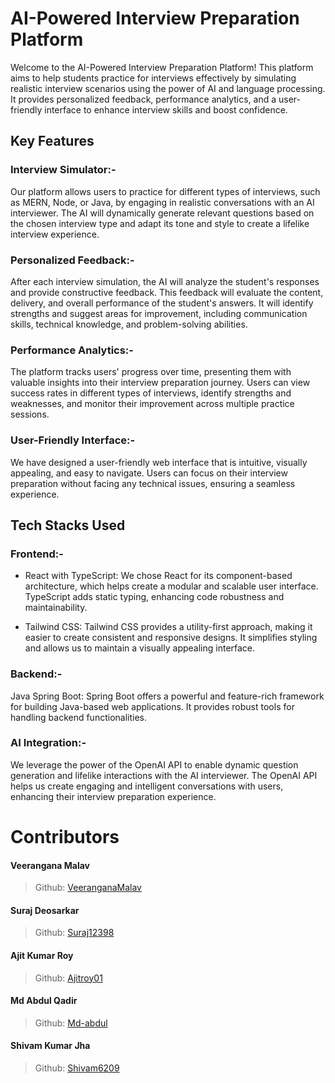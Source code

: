 # AI-Powered Interview Preparation Platform

Welcome to the AI-Powered Interview Preparation Platform! This platform aims to help students practice for interviews effectively by simulating realistic interview scenarios using the power of AI and language processing. It provides personalized feedback, performance analytics, and a user-friendly interface to enhance interview skills and boost confidence.

## Key Features

### Interview Simulator:-

Our platform allows users to practice for different types of interviews, such as MERN, Node, or Java, by engaging in realistic conversations with an AI interviewer. The AI will dynamically generate relevant questions based on the chosen interview type and adapt its tone and style to create a lifelike interview experience.

### Personalized Feedback:-

After each interview simulation, the AI will analyze the student's responses and provide constructive feedback. This feedback will evaluate the content, delivery, and overall performance of the student's answers. It will identify strengths and suggest areas for improvement, including communication skills, technical knowledge, and problem-solving abilities.

### Performance Analytics:-

The platform tracks users' progress over time, presenting them with valuable insights into their interview preparation journey. Users can view success rates in different types of interviews, identify strengths and weaknesses, and monitor their improvement across multiple practice sessions.

### User-Friendly Interface:-

We have designed a user-friendly web interface that is intuitive, visually appealing, and easy to navigate. Users can focus on their interview preparation without facing any technical issues, ensuring a seamless experience.

## Tech Stacks Used

### Frontend:-

- React with TypeScript: We chose React for its component-based architecture, which helps create a modular and scalable user interface. TypeScript adds static typing, enhancing code robustness and maintainability.

- Tailwind CSS: Tailwind CSS provides a utility-first approach, making it easier to create consistent and responsive designs. It simplifies styling and allows us to maintain a visually appealing interface.

### Backend:-

Java Spring Boot: Spring Boot offers a powerful and feature-rich framework for building Java-based web applications. It provides robust tools for handling backend functionalities.

### AI Integration:-

We leverage the power of the OpenAI API to enable dynamic question generation and lifelike interactions with the AI interviewer. The OpenAI API helps us create engaging and intelligent conversations with users, enhancing their interview preparation experience.




# Contributors

#### Veerangana Malav

> Github: [VeeranganaMalav](https://github.com/VeeranganaMalav) 

#### Suraj Deosarkar
> Github: [Suraj12398](https://github.com/Suraj12398)

#### Ajit Kumar Roy
> Github: [Ajitroy01](https://github.com/Ajitroy01)

#### Md Abdul Qadir
> Github: [Md-abdul](https://github.com/Md-abdul)

#### Shivam Kumar Jha
> Github: [Shivam6209](https://github.com/Shivam6209)